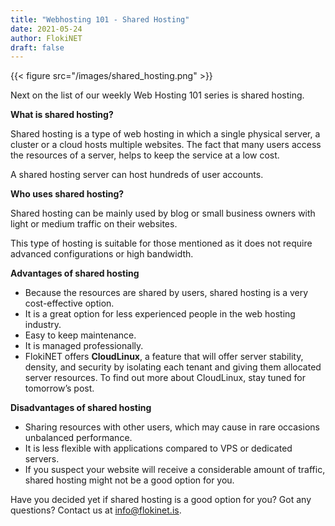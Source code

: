 ```yaml
---
title: "Webhosting 101 - Shared Hosting"
date: 2021-05-24
author: FlokiNET
draft: false
---
```


{{< figure src="/images/shared_hosting.png" >}}

Next on the list of our weekly Web Hosting 101 series is shared hosting.

**What is shared hosting?**

Shared hosting is a type of web hosting in which a single physical server, a cluster or a cloud hosts multiple websites. The fact that many users access the resources of a server, helps to keep the service at a low cost. 

A shared hosting server can host hundreds of user accounts.

**Who uses shared hosting?**

Shared hosting can be mainly used by blog or small business owners with light or medium traffic on their websites.

This type of hosting is suitable for those mentioned as it does not require advanced configurations or high bandwidth.

**Advantages of shared hosting**

* Because the resources are shared by users, shared hosting is a very cost-effective option.
* It is a great option for less experienced people in the web hosting industry. 
* Easy to keep maintenance. 
* It is managed professionally. 
* FlokiNET offers **CloudLinux**, a feature that will offer server stability, density, and security by isolating each tenant and giving them allocated server resources. To find out more about CloudLinux, stay tuned for tomorrow’s post. 

**Disadvantages of shared hosting**

* Sharing resources with other users, which may cause in rare occasions unbalanced performance.
* It is less flexible with applications compared to VPS or dedicated servers.
* If you suspect your website will receive a considerable amount of traffic, shared hosting might not be a good option for you.

Have you decided yet if shared hosting is a good option for you? Got any questions? Contact us at info@flokinet.is. 